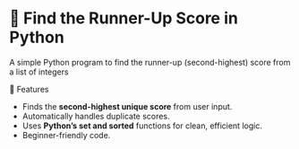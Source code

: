 # 🥈 Find the Runner-Up Score in Python
A simple Python program to find the runner-up (second-highest) score from a list of integers

🚀 Features
- Finds the **second-highest unique score** from user input.
- Automatically handles duplicate scores.
- Uses **Python’s set and sorted** functions for clean, efficient logic.
- Beginner-friendly code.
